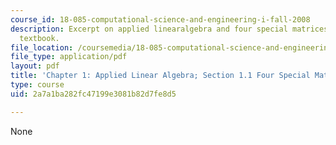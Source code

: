 ```yaml
---
course_id: 18-085-computational-science-and-engineering-i-fall-2008
description: Excerpt on applied linearalgebra and four special matrices from the course
  textbook.
file_location: /coursemedia/18-085-computational-science-and-engineering-i-fall-2008/2a7a1ba282fc47199e3081b82d7fe8d5_cse11.pdf
file_type: application/pdf
layout: pdf
title: 'Chapter 1: Applied Linear Algebra; Section 1.1 Four Special Matrices'
type: course
uid: 2a7a1ba282fc47199e3081b82d7fe8d5

---
```

None